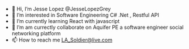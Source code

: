 - 👋 Hi, I’m Jesse Lopez @JesseLopezGrey
- 👀 I’m interested in Software Engineering C# .Net , Restful API
- 🌱 I’m currently learning React with javascript
- 💞️ I’m am currectly collaborate on Aquifer PE a software engineer social networking platform
- 📫 How to reach me LA_Soldier@live.com

<!---
JesseLopezGrey/JesseLopezGrey is a ✨ special ✨ repository because its `README.md` (this file) appears on your GitHub profile.
You can click the Preview link to take a look at your changes.
--->
